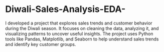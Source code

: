 # Diwali-Sales-Analysis-EDA-
I developed a  project that explores sales trends and customer behavior during the Diwali season. It focuses on cleaning the data, analyzing it, and visualizing patterns to uncover useful insights. The project uses Python tools like Pandas, Matplotlib, and Seaborn to help understand sales trends and identify key customer groups.
